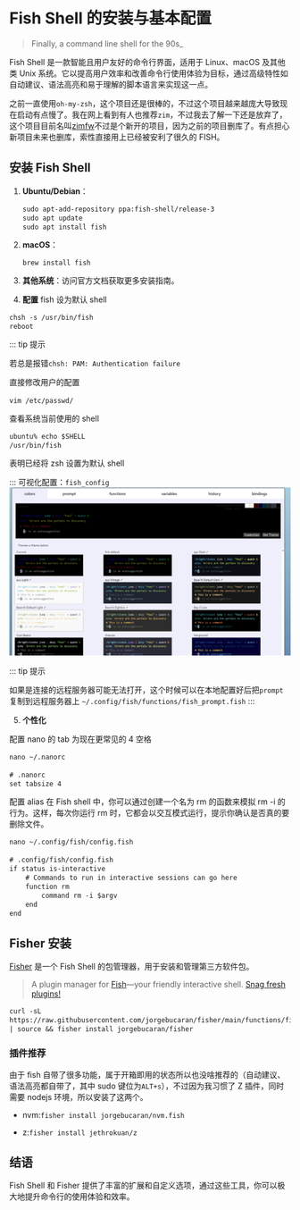 # Fish Shell 的安装与基本配置

> Finally, a command line shell for the 90s\_

Fish Shell 是一款智能且用户友好的命令行界面，适用于 Linux、macOS 及其他类 Unix 系统。它以提高用户效率和改善命令行使用体验为目标，通过高级特性如自动建议、语法高亮和易于理解的脚本语言来实现这一点。

之前一直使用`oh-my-zsh`，这个项目还是很棒的，不过这个项目越来越庞大导致现在启动有点慢了。我在网上看到有人也推荐`zim`，不过我去了解一下还是放弃了，这个项目目前名叫[zimfw](https://github.com/zimfw/zimfw)不过是个新开的项目，因为之前的项目删库了。有点担心新项目未来也删库，索性直接用上已经被安利了很久的 FISH。

## 安装 Fish Shell

1. **Ubuntu/Debian**：

   ```shell
   sudo apt-add-repository ppa:fish-shell/release-3
   sudo apt update
   sudo apt install fish
   ```

2. **macOS**：

   ```shell
   brew install fish
   ```

3. **其他系统**：访问官方文档获取更多安装指南。

4. **配置**
   fish 设为默认 shell

```shell
chsh -s /usr/bin/fish
reboot
```

::: tip 提示

若总是报错`chsh: PAM: Authentication failure`

直接修改用户的配置

`vim /etc/passwd/`

查看系统当前使用的 shell

```fish
ubuntu% echo $SHELL
/usr/bin/fish
```

表明已经将 zsh 设置为默认 shell

:::
可视化配置：`fish_config`
![f1](./image/f1.webp)

::: tip 提示

如果是连接的远程服务器可能无法打开，这个时候可以在本地配置好后把`prompt`复制到远程服务器上
`~/.config/fish/functions/fish_prompt.fish`
:::

5. **个性化**

配置 nano 的 tab 为现在更常见的 4 空格

```fish
nano ~/.nanorc

# .nanorc
set tabsize 4
```

配置 alias 在 Fish shell 中，你可以通过创建一个名为 rm 的函数来模拟 rm -i 的行为。这样，每次你运行 rm 时，它都会以交互模式运行，提示你确认是否真的要删除文件。

```fish
nano ~/.config/fish/config.fish

# .config/fish/config.fish
if status is-interactive
    # Commands to run in interactive sessions can go here
    function rm
        command rm -i $argv
    end
end
```

## Fisher 安装

[Fisher](https://github.com/jorgebucaran/fisher) 是一个 Fish Shell 的包管理器，用于安装和管理第三方软件包。

> A plugin manager for [Fish](https://fishshell.com/)—your friendly interactive shell. [Snag fresh plugins!](https://github.com/jorgebucaran/awsm.fish#readme)

```fish
curl -sL https://raw.githubusercontent.com/jorgebucaran/fisher/main/functions/fisher.fish | source && fisher install jorgebucaran/fisher
```

### 插件推荐

由于 fish 自带了很多功能，属于开箱即用的状态所以也没啥推荐的（自动建议、语法高亮都自带了，其中 sudo 键位为`ALT+s`），不过因为我习惯了 Z 插件，同时需要 nodejs 环境，所以安装了这两个。

- nvm:`fisher install jorgebucaran/nvm.fish`

- z:`fisher install jethrokuan/z`

## 结语

Fish Shell 和 Fisher 提供了丰富的扩展和自定义选项，通过这些工具，你可以极大地提升命令行的使用体验和效率。
